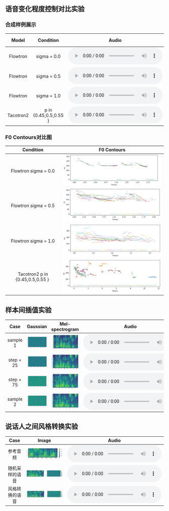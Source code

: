 ## 语音变化程度控制对比实验

### 合成样例展示

|   Model   |       Condition       |                            Audio                             | Mel-spectrogram                                              |
| :-------: | :-------------------: | :----------------------------------------------------------: | ------------------------------------------------------------ |
| Flowtron  |      sigma = 0.0      | <audio controls><source src="./data/experiment1/Audio/flowtron_0.0.wav" type="audio/wav">Your browser does not support the audio element.</audio> | <img src="./data/experiment1/Mel-spectrogram/Flowtron_0.0.png" alt="flowtron_0.0" style="zoom: 40%;" /> |
| Flowtron  |      sigma = 0.5      | <audio controls><source src="./data/experiment1/Audio/flowtron_0.5.wav" type="audio/wav">Your browser does not support the audio element.</audio> | <img src="./data/experiment1/Mel-spectrogram/Flowtron_0.5.png" alt="flowtron_0.5" style="zoom: 40%;" /> |
| Flowtron  |      sigma = 1.0      | <audio controls><source src="./data/experiment1/Audio/flowtron_1.0.wav" type="audio/wav">Your browser does not support the audio element.</audio> | <img src="./data/experiment1/Mel-spectrogram/Flowtron_1.0.png" alt="flowtron_0.5" style="zoom: 40%;" /> |
| Tacotron2 | p in {0.45,0.5,0.55 } | <audio controls><source src="./data/experiment1/Audio/tacotron2.wav" type="audio/wav">Your browser does not support the audio element.</audio> | <img src="./data/experiment1/Mel-spectrogram/Tacotron2.png" alt="flowtron_0.5" style="zoom: 40%;" /> |



### F0 Contours对比图

|             Condition             |                         F0 Contours                          |
| :-------------------------------: | :----------------------------------------------------------: |
|      Flowtron   sigma = 0.0       | <img src="./data/experiment1/F0-Contours/Flowtron_0.0.png" alt="flowtron_0.0" style="zoom: 75%;" /> |
|      Flowtron   sigma = 0.5       | <img src="./data/experiment1/F0-Contours/Flowtron_0.5.png" alt="flowtron_0.0" style="zoom: 75%;" /> |
|       Flowtron  sigma = 1.0       | <img src="./data/experiment1/F0-Contours/Flowtron_1.0.png" alt="flowtron_0.0" style="zoom: 75%;" /> |
| Tacotron2  p in {0.45,0.5,0.55 } ​ | <img src="./data/experiment1/F0-Contours/Tacotron2.png" alt="flowtron_0.0" style="zoom: 75%;" /> |









## 样本间插值实验

|   Case    |                           Gaussian                           |                       Mel-spectrogram                        |                            Audio                             |
| :-------: | :----------------------------------------------------------: | :----------------------------------------------------------: | :----------------------------------------------------------: |
| sample 1  | <img src="./data/experiment2/Gaussian/0.png" alt="flowtron_0.0" style="zoom: 40%;" /> | <img src="./data/experiment2/Mel-spectrogram/0.png" alt="flowtron_0.0" style="zoom: 40%;" /> | <audio controls><source src="./data/experiment2/Audio/0.wav" type="audio/wav">Your browser does not support the audio element.</audio> |
| step = 25 | <img src="./data/experiment2/Gaussian/25.png" alt="flowtron_0.0" style="zoom: 40%;" /> | <img src="./data/experiment2/Mel-spectrogram/25.png" alt="flowtron_0.0" style="zoom: 40%;" /> | <audio controls><source src="./data/experiment2/Audio/25.wav" type="audio/wav">Your browser does not support the audio element.</audio> |
| step = 75 | <img src="./data/experiment2/Gaussian/75.png" alt="flowtron_0.0" style="zoom: 40%;" /> | <img src="./data/experiment2/Mel-spectrogram/75.png" alt="flowtron_0.0" style="zoom: 40%;" /> | <audio controls><source src="./data/experiment2/Audio/75.wav" type="audio/wav">Your browser does not support the audio element.</audio> |
| sample 2  | <img src="./data/experiment2/Gaussian/100.png" alt="flowtron_0.0" style="zoom: 40%;" /> | <img src="./data/experiment2/Mel-spectrogram/100.png" alt="flowtron_0.0" style="zoom: 40%;" /> | <audio controls><source src="./data/experiment2/Audio/100.wav" type="audio/wav">Your browser does not support the audio element.</audio> |







## 说话人之间风格转换实验

|      Case      |                            Image                             |                            Audio                             |
| :------------: | :----------------------------------------------------------: | :----------------------------------------------------------: |
|    参考音频    | <img src="./data/experiment3/Image/0.png" alt="flowtron_0.0" style="zoom: 50%;" /> | <audio controls><source src="./data/experiment3/Audio/reference.wav" type="audio/wav">Your browser does not support the audio element.</audio> |
| 随机采样的语音 | <img src="./data/experiment3/Image/1.png" alt="flowtron_0.0" style="zoom: 50%;" /> | <audio controls><source src="./data/experiment3/Audio/normal.wav" type="audio/wav">Your browser does not support the audio element.</audio> |
| 风格转换的语音 | <img src="./data/experiment3/Image/2.png" alt="flowtron_0.0" style="zoom: 50%;" /> | <audio controls><source src="./data/experiment3/Audio/transfer.wav" type="audio/wav">Your browser does not support the audio element.</audio> |

